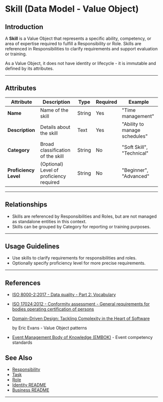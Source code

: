 # **Skill** (Data Model - Value Object)

## **Introduction**

A **Skill** is a Value Object that represents a specific ability, competency, or area of expertise required to fulfill a
Responsibility or Role. Skills are referenced in Responsibilities to clarify requirements and support evaluation or
training.

As a Value Object, it does not have identity or lifecycle - it is immutable and defined by its attributes.

---

## **Attributes**

| Attribute             | Description                              | Type   | Required | Example                       |
| --------------------- | ---------------------------------------- | ------ | -------- | ----------------------------- |
| **Name**              | Name of the skill                        | String | Yes      | "Time management"             |
| **Description**       | Details about the skill                  | Text   | Yes      | "Ability to manage schedules" |
| **Category**          | Broad classification of the skill        | String | No       | "Soft Skill", "Technical"     |
| **Proficiency Level** | (Optional) Level of proficiency required | String | No       | "Beginner", "Advanced"        |

---

## **Relationships**

- Skills are referenced by Responsibilities and Roles, but are not managed as standalone entities in this context.
- Skills can be grouped by Category for reporting or training purposes.

---

## **Usage Guidelines**

- Use skills to clarify requirements for responsibilities and roles.
- Optionally specify proficiency level for more precise requirements.

---

## References

- [ISO 8000-2:2017 - Data quality - Part 2: Vocabulary](https://www.iso.org/standard/36326.html)
- [ISO 17024:2012 - Conformity assessment - General requirements for bodies operating certification of persons](https://www.iso.org/standard/29315.html)
- [Domain-Driven Design: Tackling Complexity in the Heart of Software](https://www.amazon.com/Domain-Driven-Design-Tackling-Complexity-Software/dp/0321125215)

  by Eric Evans - Value Object patterns

- [Event Management Body of Knowledge (EMBOK)](https://www.embok.org/index.php/embok-model) - Event competency standards

## See Also

- [Responsibility](../../../identity/role/responsibility/responsibility.md)
- [Task](../../../identity/role/responsibility/task.md)
- [Role](../../../identity/role/role.md)
- [Identity README](../../../identity/README.md)
- [Business README](../../../README.md)

---
